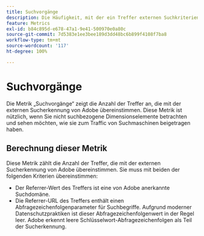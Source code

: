 ```yaml
---
title: Suchvorgänge
description: Die Häufigkeit, mit der ein Treffer externen Suchkriterien entsprach.
feature: Metrics
exl-id: b84c895d-e678-47a1-9e41-500970e0a80c
source-git-commit: 7d5383e1ee3bee189d3dd48bc6b899f4108f7ba8
workflow-type: tm+mt
source-wordcount: '117'
ht-degree: 100%

---
```


# Suchvorgänge

Die Metrik „Suchvorgänge“ zeigt die Anzahl der Treffer an, die mit der externen Sucherkennung von Adobe übereinstimmen. Diese Metrik ist nützlich, wenn Sie nicht suchbezogene Dimensionselemente betrachten und sehen möchten, wie sie zum Traffic von Suchmaschinen beigetragen haben.

## Berechnung dieser Metrik

Diese Metrik zählt die Anzahl der Treffer, die mit der externen Sucherkennung von Adobe übereinstimmen. Sie muss mit beiden der folgenden Kriterien übereinstimmen:

* Der Referrer-Wert des Treffers ist eine von Adobe anerkannte Suchdomäne.
* Die Referrer-URL des Treffers enthält einen Abfragezeichenfolgenparameter für Suchbegriffe. Aufgrund moderner Datenschutzpraktiken ist dieser Abfragezeichenfolgenwert in der Regel leer. Adobe erkennt leere Schlüsselwort-Abfragezeichenfolgen als Teil der Sucherkennung.
